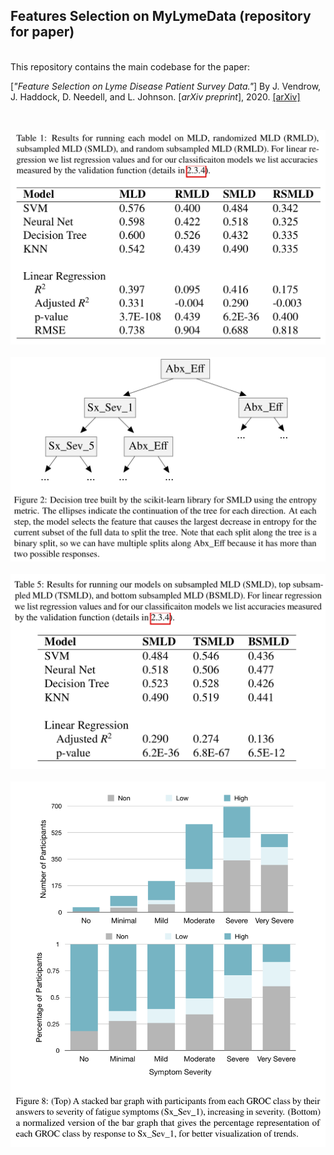 ## Features Selection on MyLymeData (repository for paper)

<br/> This repository contains the main codebase for the paper: <br/>

[*"Feature Selection on Lyme Disease Patient Survey Data."*]
By J. Vendrow, J. Haddock, D. Needell, and L. Johnson.
[*arXiv preprint*], 2020. [[arXiv]](https://arxiv.org/abs/2009.09087)

&nbsp;

![](figures/Table_1.png?s=200)
&nbsp;
![](figures/Figure_2.png)
&nbsp;
![](figures/Table_5.png)
&nbsp;
![](figures/Figure_8.png)
&nbsp;
